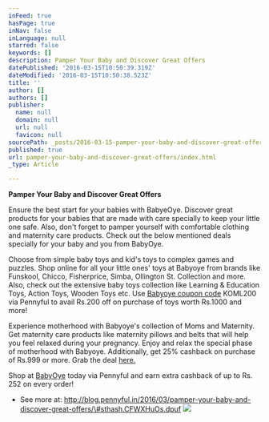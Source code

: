 ```yaml
---
inFeed: true
hasPage: true
inNav: false
inLanguage: null
starred: false
keywords: []
description: Pamper Your Baby and Discover Great Offers
datePublished: '2016-03-15T10:50:39.319Z'
dateModified: '2016-03-15T10:50:38.523Z'
title: ''
author: []
authors: []
publisher:
  name: null
  domain: null
  url: null
  favicon: null
sourcePath: _posts/2016-03-15-pamper-your-baby-and-discover-great-offers.md
published: true
url: pamper-your-baby-and-discover-great-offers/index.html
_type: Article

---
```

**Pamper Your Baby and Discover Great Offers**

Ensure the best start for your babies with BabyeOye.  Discover great products for your babies that are made with care specially to keep your little one safe. Also, don't forget to pamper yourself with comfortable clothing and maternity care products. Check out the below mentioned deals specially for your baby and you from BabyOye.

Choose from simple baby toys and kid's toys to complex games and puzzles. Shop online for all your little ones' toys at Babyoye from brands like Funskool, Chicco, Fisherprice, Simba, Ollington St. Collection and more. Also, check out the extensive baby toys collection like Learning & Education Toys, Action Toys, Wooden Toys etc. Use [Babyoye coupon code][0] KOML200 via Pennyful to avail Rs.200 off on purchase of toys worth Rs.1000 and more!

Experience motherhood with Babyoye's collection of Moms and Maternity. Get maternity care products like maternity pillows and belts that will help you feel relaxed during your pregnancy. Enjoy and relax the special phase of motherhood with Babyoye. Additionally, get 25% cashback on purchase of Rs.999 or more. Grab the deal [here.][0]

Shop at [BabyOye][1] today via Pennyful and earn extra cashback of up to Rs. 252 on every order!

- See more at: http://blog.pennyful.in/2016/03/pamper-your-baby-and-discover-great-offers/\#sthash.CFWXHuOs.dpuf
![](https://the-grid-user-content.s3-us-west-2.amazonaws.com/2740ce47-d93e-4e9f-9e78-bc22ce6782b3.jpg)

[0]: http://www.pennyful.in/babyoye-coupons?couponid=90818
[1]: http://www.pennyful.in/babyoye-coupons